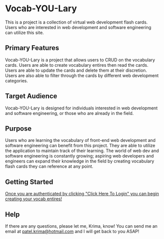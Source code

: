 
# Vocab-YOU-Lary

This is a project is a collection of virtual web development flash cards. Users who are interested in web development and software engineering can utilize this site.

## Primary Features

Vocab-YOU-Lary is a project that allows users to CRUD on the vocabulary cards. Users are able to create vocabulary entires then read the cards. Users are able to update the cards and delete them at their discretion. Users are also able to filter through the cards by different web development categories.

## Target Audience

Vocab-YOU-Lary is designed for individuals interested in web development and software engineering, or those who are already in the field.

## Purpose

Users who are learning the vocabulary of front-end web development and software engineering can benefit from this project. They are able to utilize the application to maintain track of their learning. The world of web dev and software engineering is constantly growing; aspiring web developers and engineers can expand their knowledge in the field by creating vocabulary flash cards they can reference at any point. 

## Getting Started

[Once you are authenticated by clicking "Click Here To Login" you can begin creating your vocab entires!](https://individual-vocab-you-lary.netlify.app/)

## Help

If there are any questions, please let me, Krima, know! You can send me an email at patel.krima@hotmail.com and I will get back to you ASAP!
